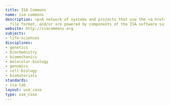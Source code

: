 ```yaml
---
title: ISA Commons
name: isa-commons
description: <p>A network of systems and projects that use the <a href="/standards/isa-tab.html">ISA-Tab</a>
  file format, and/or are powered by components of the ISA software suite.</p>
website: http://isacommons.org
subjects:
- life-sciences
disciplines:
- genetics
- biochemistry
- biomechanics
- molecular-biology
- genomics
- cell-biology
- biomaterials
standards:
- isa-tab
layout: use_case
type: use_case
---
```



